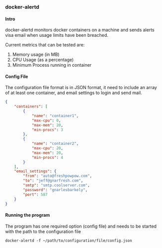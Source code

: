 ### docker-alertd

#### Intro

docker-alertd monitors docker containers on a machine and sends alerts visa email when usage limits have been breached.

Current metrics that can be tested are:

1. Memory usage (in MB)
2. CPU Usage (as a percentage)
3. Minimum Process running in container

#### Config File

The configuration file format is in JSON format, it need to include an array of at least one container, and email settings to login and send mail. 

```json
{
	"containers": [
		{
			"name": "container1",
			"max-cpu": 0,
			"max-mem": 20,
			"min-procs": 3
		},
		{
			"name": "container2",
			"max-cpu": 20,
			"max-mem": 20,
			"min-procs": 4
		}
	],
	"email_settings": {
		"from": "auto@freshpowpow.com",
		"to": "jeff@gnarfresh.com",
		"smtp": "smtp.coolserver.com",
		"password": "gnarlesbarkely",
		"port": 587
	}
}
```

#### Running the program

The program has one required option (config file) and needs to be started with the path to the configuration file

```
docker-alertd -f ~/path/to/configuration/file/config.json
```
